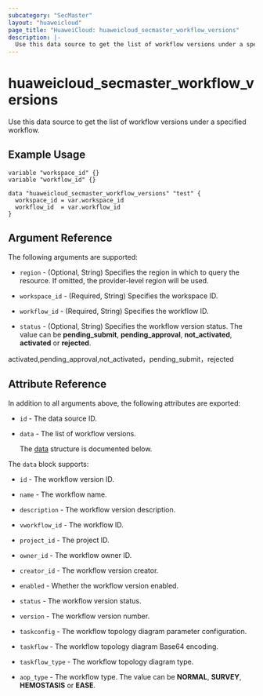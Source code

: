 ```yaml
---
subcategory: "SecMaster"
layout: "huaweicloud"
page_title: "HuaweiCloud: huaweicloud_secmaster_workflow_versions"
description: |-
  Use this data source to get the list of workflow versions under a specified workflow.
---
```


# huaweicloud_secmaster_workflow_versions

Use this data source to get the list of workflow versions under a specified workflow.

## Example Usage

```hcl
variable "workspace_id" {}
variable "workflow_id" {}

data "huaweicloud_secmaster_workflow_versions" "test" {
  workspace_id = var.workspace_id
  workflow_id  = var.workflow_id
}
```

## Argument Reference

The following arguments are supported:

* `region` - (Optional, String) Specifies the region in which to query the resource.
  If omitted, the provider-level region will be used.

* `workspace_id` - (Required, String) Specifies the workspace ID.

* `workflow_id` - (Required, String) Specifies the workflow ID.

* `status` - (Optional, String) Specifies the workflow version status.
  The value can be **pending_submit**, **pending_approval**, **not_activated**, **activated** or **rejected**.

activated,pending_approval,not_activated，pending_submit，rejected

## Attribute Reference

In addition to all arguments above, the following attributes are exported:

* `id` - The data source ID.

* `data` - The list of workflow versions.

  The [data](#data_struct) structure is documented below.

<a name="data_struct"></a>
The `data` block supports:

* `id` - The workflow version ID.

* `name` - The workflow name.

* `description` - The workflow version description.

* `vworkflow_id` - The workflow ID.

* `project_id` - The project ID.

* `owner_id` - The workflow owner ID.

* `creator_id` - The workflow version creator.

* `enabled` - Whether the workflow version enabled.

* `status` - The workflow version status.

* `version` - The workflow version number.

* `taskconfig` - The workflow topology diagram parameter configuration.

* `taskflow` - The workflow topology diagram Base64 encoding.

* `taskflow_type` - The workflow topology diagram type.

* `aop_type` - The workflow type.
  The value can be **NORMAL**, **SURVEY**, **HEMOSTASIS** or **EASE**.
